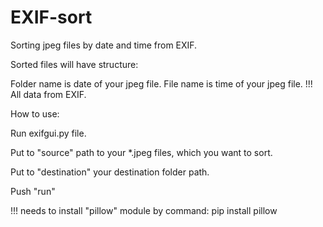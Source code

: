 # EXIF-sort
Sorting jpeg files by date and time from EXIF.

Sorted files will have structure:

Folder name is date of your jpeg file.
File name is time of your jpeg file.
!!! All data from EXIF.

How to use:

Run exifgui.py file.

Put to "source" path to your *.jpeg files, which you want to sort.

Put to "destination" your destination folder path.

Push "run"

!!! needs to install "pillow" module by command: pip install pillow
